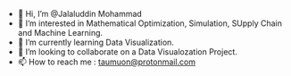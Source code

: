 - 👋 Hi, I’m @Jalaluddin Mohammad
- 👀 I’m interested in Mathematical Optimization, Simulation, SUpply Chain and Machine Learning.
- 🌱 I’m currently learning Data Visualization.
- 💞️ I’m looking to collaborate on a Data Visualozation Project.
- 📫 How to reach me : taumuon@protonmail.com

<!---
tau-muon/tau-muon is a ✨ special ✨ repository because its `README.md` (this file) appears on your GitHub profile.
You can click the Preview link to take a look at your changes.
--->
